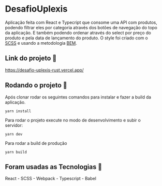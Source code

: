 # DesafioUplexis
Aplicação feita com React e Typecript que consome uma API com produtos, podendo filtrar eles por categoria através dos botões de navegação
do topo da aplicação. E também podendo ordenar através do select por preço do produto e pela data de lançamento do produto.
O style foi criado com o [SCSS](https://sass-lang.com/) e usando a metodologia [BEM](http://getbem.com/introduction/).

## Link do projeto :paperclip:
https://desafio-uplexis-rust.vercel.app/

## Rodando o projeto :runner:
Após clonar rodar os seguintes comandos para instalar e fazer a build da aplicação.
```
yarn install
```
Para rodar o projeto execute no modo de desenvolvimento e subir o servidor:
```
yarn dev
```
Para rodar a build de produção
```
yarn build
```
## Foram usadas as Tecnologias :microscope:
React - SCSS - Webpack - Typescript - Babel
